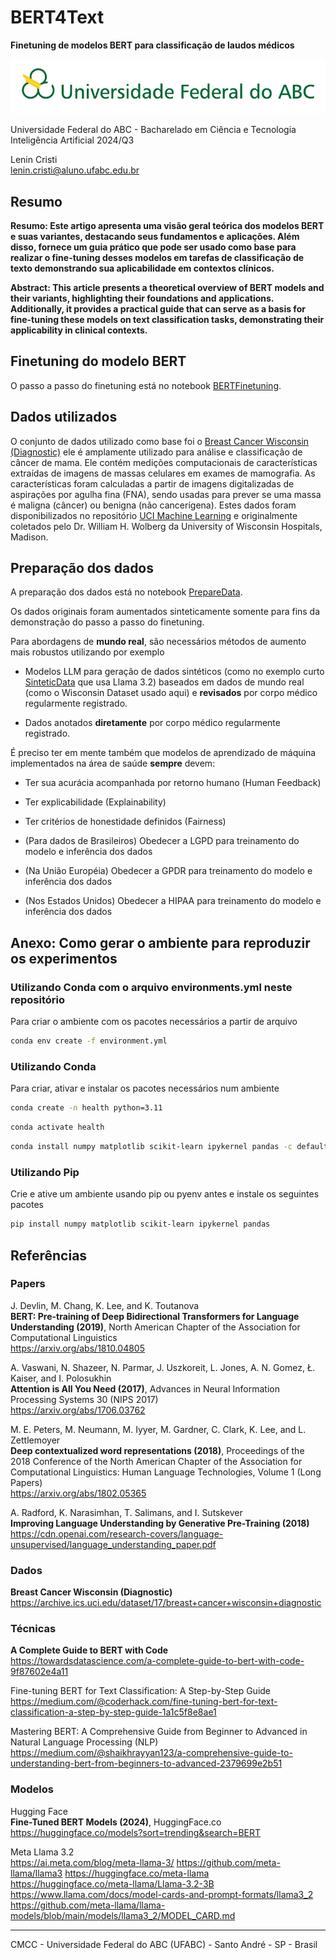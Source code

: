 # BERT4Text

**Finetuning de modelos BERT para classificação de laudos médicos**

![UFABC Logo](assets/logotipo-ufabc-extenso.png)

Universidade Federal do ABC - Bacharelado em Ciência e Tecnologia<br />
Inteligência Artificial 2024/Q3

Lenin Cristi<br />
lenin.cristi@aluno.ufabc.edu.br

## Resumo

**Resumo: Este artigo apresenta uma visão geral teórica dos modelos BERT e suas variantes, destacando seus fundamentos e aplicações. Além disso, fornece um guia prático que pode ser usado como base para realizar o fine-tuning desses modelos em tarefas de classificação de texto demonstrando sua aplicabilidade em contextos clínicos.**

**Abstract: This article presents a theoretical overview of BERT models and their variants, highlighting their foundations and applications. Additionally, it provides a practical guide that can serve as a basis for fine-tuning these models on text classification tasks, demonstrating their applicability in clinical contexts.**

## Finetuning do modelo BERT

O passo a passo do finetuning está no notebook [BERTFinetuning](BERTFinetuning.ipynb).

## Dados utilizados

O conjunto de dados utilizado como base foi o [Breast Cancer Wisconsin (Diagnostic)](https://archive.ics.uci.edu/dataset/17/breast+cancer+wisconsin+diagnostic) ele é amplamente utilizado para análise e classificação de câncer de mama. Ele contém medições computacionais de características extraídas de imagens de massas celulares em exames de mamografia. As características foram calculadas a partir de imagens digitalizadas de aspirações por agulha fina (FNA), sendo usadas para prever se uma massa é maligna (câncer) ou benigna (não cancerígena). Estes dados foram disponibilizados no repositório [UCI Machine Learning](https://archive.ics.uci.edu/) e originalmente coletados pelo Dr. William H. Wolberg da University of Wisconsin Hospitals, Madison.

## Preparação dos dados

A preparação dos dados está no notebook [PrepareData](PrepareData.ipynb).

Os dados originais foram aumentados sinteticamente somente para fins da demonstração do passo a passo do finetuning.

Para abordagens de **mundo real**, são necessários métodos de aumento mais robustos utilizando por exemplo

- Modelos LLM para geração de dados sintéticos (como no exemplo curto [SinteticData](SinteticData.ipynb) que usa Llama 3.2) baseados em dados de mundo real (como o Wisconsin Dataset usado aqui) e **revisados** por corpo médico regularmente registrado.

- Dados anotados **diretamente** por corpo médico regularmente registrado.

É preciso ter em mente também que modelos de aprendizado de máquina implementados na área de saúde **sempre** devem:

- Ter sua acurácia acompanhada por retorno humano (Human Feedback)

- Ter explicabilidade (Explainability)

- Ter critérios de honestidade definidos (Fairness)

- (Para dados de Brasileiros) Obedecer a LGPD para treinamento do modelo e inferência dos dados

- (Na União Européia) Obedecer a GPDR para treinamento do modelo e inferência dos dados

- (Nos Estados Unidos) Obedecer a HIPAA para treinamento do modelo e inferência dos dados

## Anexo: Como gerar o ambiente para reproduzir os experimentos

### Utilizando Conda com o arquivo environments.yml neste repositório

Para criar o ambiente com os pacotes necessários a partir de arquivo

```bash
conda env create -f environment.yml
```

### Utilizando Conda

Para criar, ativar e instalar os pacotes necessários num ambiente

```bash
conda create -n health python=3.11
```

```bash
conda activate health
```

```bash
conda install numpy matplotlib scikit-learn ipykernel pandas -c defaults -c conda-forge
```

### Utilizando Pip

Crie e ative um ambiente usando pip ou pyenv antes e instale os seguintes pacotes

```bash
pip install numpy matplotlib scikit-learn ipykernel pandas
```

## Referências

### Papers

J. Devlin, M. Chang, K. Lee, and K. Toutanova<br />
**BERT: Pre-training of Deep Bidirectional Transformers for Language Understanding (2019)**, North American Chapter of the Association for Computational Linguistics<br />
https://arxiv.org/abs/1810.04805

A. Vaswani, N. Shazeer, N. Parmar, J. Uszkoreit, L. Jones, A. N. Gomez, Ł. Kaiser, and I. Polosukhin<br />
**Attention is All You Need (2017)**, Advances in Neural Information Processing Systems 30 (NIPS 2017)<br />
https://arxiv.org/abs/1706.03762

M. E. Peters, M. Neumann, M. Iyyer, M. Gardner, C. Clark, K. Lee, and L. Zettlemoyer<br />
**Deep contextualized word representations (2018)**, Proceedings of the 2018 Conference of the North American Chapter of the Association for Computational Linguistics: Human Language Technologies, Volume 1 (Long Papers)<br />
https://arxiv.org/abs/1802.05365

A. Radford, K. Narasimhan, T. Salimans, and I. Sutskever<br />
**Improving Language Understanding by Generative Pre-Training (2018)**<br />
https://cdn.openai.com/research-covers/language-unsupervised/language_understanding_paper.pdf

### Dados

**Breast Cancer Wisconsin (Diagnostic)**<br />
https://archive.ics.uci.edu/dataset/17/breast+cancer+wisconsin+diagnostic

### Técnicas

**A Complete Guide to BERT with Code**<br />
https://towardsdatascience.com/a-complete-guide-to-bert-with-code-9f87602e4a11

Fine-tuning BERT for Text Classification: A Step-by-Step Guide<br />
https://medium.com/@coderhack.com/fine-tuning-bert-for-text-classification-a-step-by-step-guide-1a1c5f8e8ae1

Mastering BERT: A Comprehensive Guide from Beginner to Advanced in Natural Language Processing (NLP)<br />
https://medium.com/@shaikhrayyan123/a-comprehensive-guide-to-understanding-bert-from-beginners-to-advanced-2379699e2b51

### Modelos

Hugging Face<br />
**Fine-Tuned BERT Models (2024)**, HuggingFace.co<br />
https://huggingface.co/models?sort=trending&search=BERT

Meta Llama 3.2<br />
https://ai.meta.com/blog/meta-llama-3/
https://github.com/meta-llama/llama3
https://huggingface.co/meta-llama
https://huggingface.co/meta-llama/Llama-3.2-3B
https://www.llama.com/docs/model-cards-and-prompt-formats/llama3_2
https://github.com/meta-llama/llama-models/blob/main/models/llama3_2/MODEL_CARD.md

___

CMCC - Universidade Federal do ABC (UFABC) - Santo André - SP - Brasil
